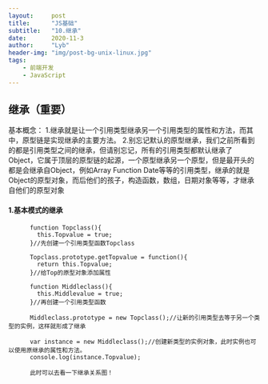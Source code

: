 ```yaml
---
layout:     post
title:      "JS基础"
subtitle:   "10.继承"
date:       2020-11-3
author:     "Lyb"
header-img: "img/post-bg-unix-linux.jpg"
tags:
    - 前端开发
    - JavaScript
---
```



## 继承（重要）

基本概念：
 1.继承就是让一个引用类型继承另一个引用类型的属性和方法，而其中，原型链是实现继承的主要方法。
 2.别忘记默认的原型继承，我们之前所看到的都是引用类型之间的继承，但请别忘记，所有的引用类型都默认继承了Object，它属于顶层的原型链的起源，一个原型继承另一个原型，但是最开头的都是会继承自Object，例如Array Function  Date等等的引用类型，继承的就是Object的原型对象，而后他们的孩子，构造函数，数组，日期对象等等，才继承自他们的原型对象

#### 1.基本模式的继承
````
      function Topclass(){
        this.Topvalue = true;
      }//先创建一个引用类型函数Topclass

      Topclass.prototype.getTopvalue = function(){
        return this.Topvalue;
      }//给Top的原型对象添加属性

      function Middleclass(){
        this.Middlevalue = true;
      }//再创建一个引用类型函数

      Middleclass.prototype = new Topclass();//让新的引用类型去等于另一个类型的实例，这样就形成了继承

      var instance = new Middleclass();//创建新类型的实例对象，此时实例也可以使用原继承的属性和方法。
      console.log(instance.Topvalue);

      此时可以去看一下继承关系图！
````